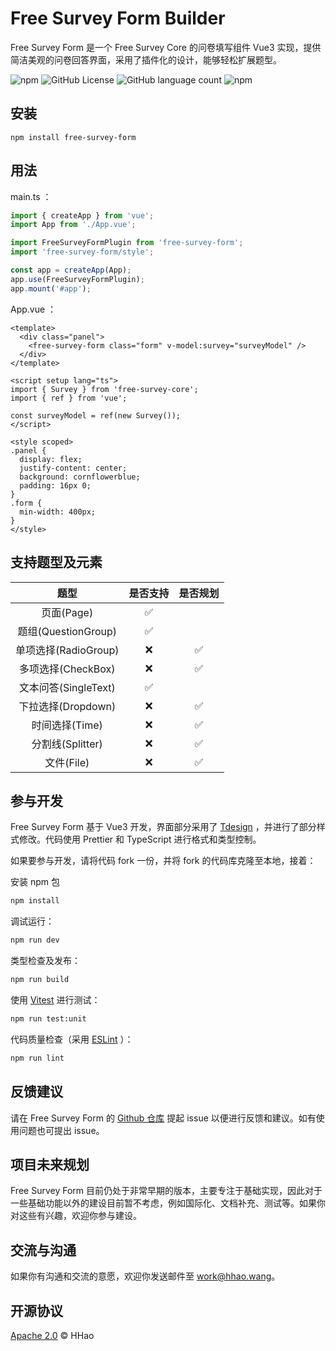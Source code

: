 # Free Survey Form Builder

Free Survey Form 是一个 Free Survey Core 的问卷填写组件 Vue3 实现，提供简洁美观的问卷回答界面，采用了插件化的设计，能够轻松扩展题型。

![npm](https://img.shields.io/npm/dt/free-survey-form?label=NPM)
![GitHub License](https://img.shields.io/github/license/HHaoWang/free-survey-form) ![GitHub language count](https://img.shields.io/github/languages/top/HHaoWang/free-survey-form)
![npm](https://img.shields.io/npm/v/free-survey-form?label=Version)

## 安装

```shell
npm install free-survey-form
```

## 用法

main.ts ：

```typescript
import { createApp } from 'vue';
import App from './App.vue';

import FreeSurveyFormPlugin from 'free-survey-form';
import 'free-survey-form/style';

const app = createApp(App);
app.use(FreeSurveyFormPlugin);
app.mount('#app');
```

App.vue ：

```vue
<template>
  <div class="panel">
    <free-survey-form class="form" v-model:survey="surveyModel" />
  </div>
</template>

<script setup lang="ts">
import { Survey } from 'free-survey-core';
import { ref } from 'vue';

const surveyModel = ref(new Survey());
</script>

<style scoped>
.panel {
  display: flex;
  justify-content: center;
  background: cornflowerblue;
  padding: 16px 0;
}
.form {
  min-width: 400px;
}
</style>
```

## 支持题型及元素

|         题型         | 是否支持 | 是否规划 |
| :------------------: | :------: | :------: |
|      页面(Page)      |    ✅    |          |
| 题组(QuestionGroup)  |    ✅    |          |
| 单项选择(RadioGroup) |    ❌    |    ✅    |
|  多项选择(CheckBox)  |    ❌    |    ✅    |
| 文本问答(SingleText) |    ✅    |          |
|  下拉选择(Dropdown)  |    ❌    |    ✅    |
|    时间选择(Time)    |    ❌    |    ✅    |
|   分割线(Splitter)   |    ❌    |    ✅    |
|      文件(File)      |    ❌    |    ✅    |

## 参与开发

Free Survey Form 基于 Vue3 开发，界面部分采用了 [Tdesign](https://github.com/Tencent/tdesign-vue-next) ，并进行了部分样式修改。代码使用 Prettier 和 TypeScript 进行格式和类型控制。

如果要参与开发，请将代码 fork 一份，并将 fork 的代码库克隆至本地，接着：

安装 npm 包

```sh
npm install
```

调试运行：

```sh
npm run dev
```

类型检查及发布：

```sh
npm run build
```

使用 [Vitest](https://vitest.dev/) 进行测试：

```sh
npm run test:unit
```

代码质量检查（采用 [ESLint](https://eslint.org/) ）：

```sh
npm run lint
```

## 反馈建议

请在 Free Survey Form 的 [Github 仓库](https://github.com/HHaoWang/free-survey-form) 提起 issue 以便进行反馈和建议。如有使用问题也可提出 issue。

## 项目未来规划

Free Survey Form 目前仍处于非常早期的版本，主要专注于基础实现，因此对于一些基础功能以外的建设目前暂不考虑，例如国际化、文档补充、测试等。如果你对这些有兴趣，欢迎你参与建设。

## 交流与沟通

如果你有沟通和交流的意愿，欢迎你发送邮件至 <work@hhao.wang>。

## 开源协议

[Apache 2.0](LICENSE) &copy; HHao
